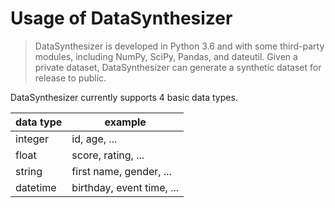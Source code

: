 # Usage of DataSynthesizer

> DataSynthesizer is developed in Python 3.6 and with some third-party modules, including NumPy, SciPy, Pandas, and dateutil.
Given a private dataset, DataSynthesizer can generate a synthetic dataset for release to public.

DataSynthesizer currently supports 4 basic data types.

| data type | example                   |
| --------- | ------------------------- |
| integer   | id, age, ...              |
| float     | score, rating, ...        |
| string    | first name, gender, ...   |
| datetime  | birthday, event time, ... |
